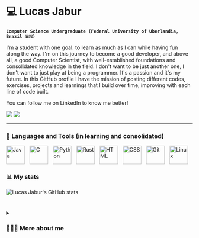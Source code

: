 # 💻 Lucas Jabur

**`Computer Science Undergraduate (Federal University of Uberlandia, Brazil 🇧🇷)`**

I'm a student with one goal: to learn as much as I can while having fun along the way. I'm on this journey to become a good developer, and above all, a good Computer Scientist, with well-established foundations and consolidated knowledge in the field. I don't want to be just another one, I don't want to just play at being a programmer. It's a passion and it's my future.
In this GitHub profile I have the mission of posting different codes, exercises, projects and learnings that I build over time, improving with each line of code built.

You can follow me on LinkedIn to know me better!

<div>
<a href="https://www.linkedin.com/in/lucas-cardoso-jabur" target="_blank"><img loading="lazy" src="https://img.shields.io/badge/-LinkedIn-%230077B5?style=for-the-badge&logo=linkedin&logoColor=white" target="_blank"></a>  
<a href = "mailto:lucascjabur02@gmail.com"><img loading="lazy" src="https://img.shields.io/badge/Gmail-D14836?style=for-the-badge&logo=gmail&logoColor=white" target="_blank"></a> 
</div>

---

### 🧰 Languages and Tools (in learning and consolidated)

<img align="left" alt="Java" width="50px" style="padding-right:10px;" src="https://cdn.jsdelivr.net/gh/devicons/devicon@latest/icons/java/java-original.svg" />
<img align="left" alt="C" width="50px" style="padding-right:10px;" src="https://cdn.jsdelivr.net/gh/devicons/devicon@latest/icons/c/c-original.svg" />
<img align="left" alt="Python" width="50px" style="padding-right:10px;" src="https://cdn.jsdelivr.net/gh/devicons/devicon@latest/icons/python/python-original.svg" />
<img align="left" alt="Rust" width="50px" style="padding-right:10px;" src="https://cdn.jsdelivr.net/gh/devicons/devicon@latest/icons/rust/rust-original.svg" />
<i class="devicon-rust-original"></i>
<img align="left" alt="HTML" width="50px" style="padding-right:10px;" src="https://cdn.jsdelivr.net/gh/devicons/devicon@latest/icons/html5/html5-original.svg" />
<img align="left" alt="CSS" width="50px" style="padding-right:10px;" src="https://cdn.jsdelivr.net/gh/devicons/devicon@latest/icons/css3/css3-original.svg" />
<img align="left" alt="Git" width="50px" style="padding-right:10px;" src="https://cdn.jsdelivr.net/gh/devicons/devicon@latest/icons/git/git-original.svg" />
<img align="left" alt="Linux" width="50px" style="padding-right:10px;" src="https://cdn.jsdelivr.net/gh/devicons/devicon@latest/icons/linux/linux-original.svg" />

<br> <br/>

#

### 📊 My stats

![Lucas Jabur's GitHub stats](https://github-readme-stats.vercel.app/api?username=lucasjabur&show_icons=true&theme=gruvbox)

#

<details>
 <summary><h3>👨🏻‍💻 More about me</h3></summary>
    My journey began in 2020, when I was a student studying Mechatronics Engineering at the Federal University of Uberlandia (UFU) and it was there that I had my first contact with programming, more specifically learning the basics of the C language. I fell in love with the grandeur of the area, a world apart from reality where, apparently, anything is possible. I continued to study programming little by little, I got to know the Python programming language and in 2022 I got my first professional experience.
    I was a Scientific Initiation student at the Structural Mechanics Laboratory (LMEst, UFU).
    There I was in charge of building systems and metamodels for high computational cost simulations in Python using the SMT library: Surrogate Modeling Toolbox. These metamodels were used in software created to simulate and predict failures in large-scale structures at the Foz de Chapecó Hydroelectric Power Plant. The project includes partnerships with companies such as CPFL Energia and Usina Foz de Chapecó.
    I learned a lot within the project, not only did I develop more skills with the Python language, but I also learned how to use the Git tool and developed important softskills that every good developer should have. 
    It was after this experience that I decided to transfer to Computer Science. I felt - and feel even more so today - a thirst to learn more about the area. My journey began in the middle of 2023 and I'm still on it.
    So far I've developed skills in C, Java, as well as important theoretical knowledge and programming fundamentals such as logic, algorithms and data structures.
    I'm currently part of the following project:
    "Building a proof of concept for an application to locate points of interest within the UFU Hospital das Clínicas".
    Our aim is to build an indoor navigation web-app for use within the facilities of the Hospital das Clínicas of the Federal University of Uberlandia.
    Much more to come over time!
    Thank you!
